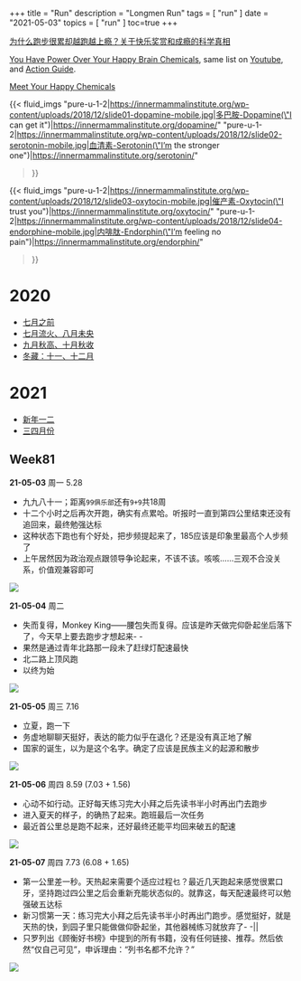 +++
title = "Run"
description = "Longmen Run"
tags = [
    "run"
]
date = "2021-05-03"
topics = [
    "run"
]
toc=true
+++

[为什么跑步很累却越跑越上瘾？关于快乐奖赏和成瘾的科学真相](https://mp.weixin.qq.com/s/q1-x7mU-cApcULrySHaGkg)

[You Have Power Over Your Happy Brain Chemicals](https://innermammalinstitute.org/happypower/), same list on [Youtube](https://www.youtube.com/playlist?list=PL1hyR2RHXp06WQDXCb-9TwNqiZQ95XSSt), and [Action Guide](https://innermammalinstitute.org/actionguide/).


[Meet Your Happy Chemicals](https://innermammalinstitute.org/)


{{< fluid_imgs
  "pure-u-1-2|https://innermammalinstitute.org/wp-content/uploads/2018/12/slide01-dopamine-mobile.jpg|多巴胺-Dopamine(\"I can get it\")|https://innermammalinstitute.org/dopamine/"
  "pure-u-1-2|https://innermammalinstitute.org/wp-content/uploads/2018/12/slide02-serotonin-mobile.jpg|血清素-Serotonin(\"I’m the stronger one\")|https://innermammalinstitute.org/serotonin/"
>}}


{{< fluid_imgs
  "pure-u-1-2|https://innermammalinstitute.org/wp-content/uploads/2018/12/slide03-oxytocin-mobile.jpg|催产素-Oxytocin(\"I trust you\")|https://innermammalinstitute.org/oxytocin/"
  "pure-u-1-2|https://innermammalinstitute.org/wp-content/uploads/2018/12/slide04-endorphine-mobile.jpg|内啡肽-Endorphin(\"I’m feeling no pain\")|https://innermammalinstitute.org/endorphin/"
>}}


# 2020 

- [七月之前](../../post/2020/june-run)
- [七月流火、八月未央](../../post/2020/july-and-aug-run)
- [九月秋高、十月秋收](../../post/2020/sep-and-oct-run)
- [冬藏：十一、十二月](../../post/2020/nov-and-dec)


# 2021

- [新年一二](../../post/2021/jan-and-feb)
- [三四月份](../../post/2021/march-and-april)

## Week81

**21-05-03** 周一 5.28

- 九九八十一；距离`99俱乐部`还有`9+9`共18周
- 十二个小时之后再次开跑，确实有点累哈。听报时一直到第四公里结束还没有追回来，最终勉强达标
- 这种状态下跑也有个好处，把步频提起来了，185应该是印象里最高个人步频了
- 上午居然因为政治观点跟领导争论起来，不该不该。咳咳……三观不合没关系，价值观兼容即可

![](https://s3-img.meituan.net/v1/mss_3d027b52ec5a4d589e68050845611e68/ff/n0/0m/e5/zk_136755.jpg@596w_1l.jpg)

**21-05-04** 周二 

- 失而复得，Monkey King——腰包失而复得。应该是昨天做完仰卧起坐后落下了，今天早上要去跑步才想起来- -
- 果然是通过青年北路那一段未了赶绿灯配速最快
- 北二路上顶风跑
- 以终为始

![](https://s3-img.meituan.net/v1/mss_3d027b52ec5a4d589e68050845611e68/ff/n0/0m/e8/rm_149966.jpg@596w_1l.jpg)

**21-05-05** 周三 7.16

- 立夏，跑一下
- 务虚地聊聊天挺好，表达的能力似乎在退化？还是没有真正地了解
- 国家的诞生，以为是这个名字。确定了应该是民族主义的起源和散步

![](https://s3-img.meituan.net/v1/mss_3d027b52ec5a4d589e68050845611e68/ff/n0/0m/eb/k1_151233.jpg@596w_1l.jpg)

**21-05-06** 周四 8.59 (7.03 + 1.56)

- 心动不如行动。正好每天练习完大小拜之后先读书半小时再出门去跑步
- 进入夏天的样子，的确热了起来。跑班最后一次任务
- 最近首公里总是跑不起来，还好最终还能平均回来破五的配速

![](https://s3-img.meituan.net/v1/mss_3d027b52ec5a4d589e68050845611e68/ff/n0/0m/ee/dd_147589.jpg@596w_1l.jpg)

**21-05-07** 周四 7.73 (6.08 + 1.65)

- 第一公里差一秒。天热起来需要个适应过程乜？最近几天跑起来感觉很累口牙，坚持跑过四公里之后会重新充能状态似的。就靠这，每天配速最终可以勉强破五达标
- 新习惯第一天：练习完大小拜之后先读书半小时再出门跑步。感觉挺好，就是天热的快，到园子里只能做做仰卧起坐，其他器械练习就放弃了- -||
- 只罗列出《顾衡好书榜》中提到的所有书籍，没有任何链接、推荐。然后依然“仅自己可见”，申诉理由：“列书名都不允许？”

![](https://s3-img.meituan.net/v1/mss_3d027b52ec5a4d589e68050845611e68/ff/n0/0m/eh/0d_124133.jpg@596w_1l.jpg)